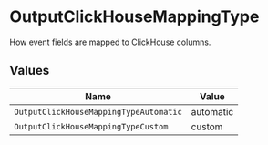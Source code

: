 # OutputClickHouseMappingType

How event fields are mapped to ClickHouse columns.


## Values

| Name                                   | Value                                  |
| -------------------------------------- | -------------------------------------- |
| `OutputClickHouseMappingTypeAutomatic` | automatic                              |
| `OutputClickHouseMappingTypeCustom`    | custom                                 |